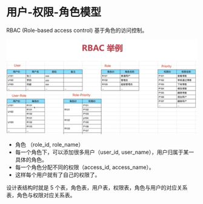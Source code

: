 # 用户-权限-角色模型

RBAC (Role-based access control) 基于角色的访问控制。

![RBAC模型](./images/RBAC模型.png)

- 角色 （role_id, role_name）
- 每一个角色下，可以添加很多用户（user_id, user_name），用户归属于某一具体的角色。
- 每一个角色分配不同的权限（access_id, access_name）。
- 这样每个用户就有了自己的权限了。

设计表结构时就是 5 个表，角色表，用户表，权限表，角色与用户的对应关系表，角色与权限对应关系表。
